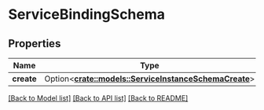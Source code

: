 # ServiceBindingSchema

## Properties

Name | Type | Description | Notes
------------ | ------------- | ------------- | -------------
**create** | Option<[**crate::models::ServiceInstanceSchemaCreate**](ServiceInstanceSchema_create.md)> |  | [optional]

[[Back to Model list]](../README.md#documentation-for-models) [[Back to API list]](../README.md#documentation-for-api-endpoints) [[Back to README]](../README.md)


